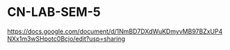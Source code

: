 # CN-LAB-SEM-5

https://docs.google.com/document/d/1NmBD7DXdWuKDmyvMB97BZxUP4NXx1m3wSHpotc0Bcjo/edit?usp=sharing
